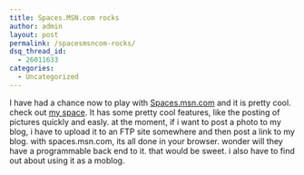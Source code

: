 ```yaml
---
title: Spaces.MSN.com rocks
author: admin
layout: post
permalink: /spacesmsncom-rocks/
dsq_thread_id:
  - 26011633
categories:
  - Uncategorized
---
```

I have had a chance now to play with [Spaces.msn.com][1] and it is pretty cool. check out [my space][2]. It has some pretty cool features, like the posting of pictures quickly and easly. at the moment, if i want to post a photo to my blog, i have to upload it to an FTP site somewhere and then post a link to my blog. with spaces.msn.com, its all done in your browser. wonder will they have a programmable back end to it. that would be sweet. i also have to find out about using it as a moblog.

 [1]: http://spaces.msn.com
 [2]: http://spaces.msn.com/members/tiernan/